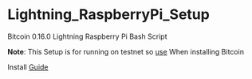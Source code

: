 # Lightning_RaspberryPi_Setup
Bitcoin 0.16.0 Lightning Raspberry Pi Bash Script

**Note**: This Setup is for running on testnet so [use](https://github.com/Olliecad1/Bitcoin_0.16.0_RaspberryPi_Setup/blob/master/Docs/Installing_Testnet.md) When installing Bitcoin
 

Install [Guide](https://github.com/Olliecad1/Lightning_RaspberryPi_Setup/blob/master/Docs/Install.md)
